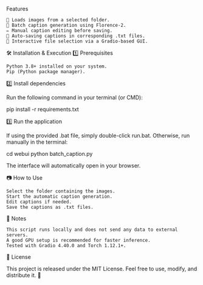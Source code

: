 Features

    📂 Loads images from a selected folder.
    🤖 Batch caption generation using Florence-2.
    ✏️ Manual caption editing before saving.
    💾 Auto-saving captions in corresponding .txt files.
    🎯 Interactive file selection via a Gradio-based GUI.

🛠 Installation & Execution
1️⃣ Prerequisites

    Python 3.8+ installed on your system.
    Pip (Python package manager).

2️⃣ Install dependencies

Run the following command in your terminal (or CMD):

pip install -r requirements.txt

3️⃣ Run the application

If using the provided .bat file, simply double-click run.bat.
Otherwise, run manually in the terminal:

cd webui
python batch_caption.py

The interface will automatically open in your browser.

📷 How to Use

    Select the folder containing the images.
    Start the automatic caption generation.
    Edit captions if needed.
    Save the captions as .txt files.

📢 Notes

    This script runs locally and does not send any data to external servers.
    A good GPU setup is recommended for faster inference.
    Tested with Gradio 4.40.0 and Torch 1.12.1+.

📜 License

This project is released under the MIT License. Feel free to use, modify, and distribute it. 🚀
